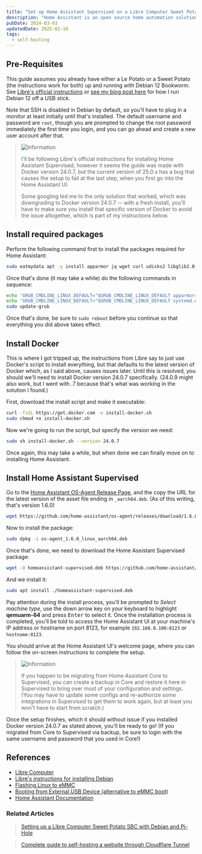 ```yaml
---
title: "Set up Home Assistant Supervised on a Libre Computer Sweet Potato SBC"
description: "Home Assistant is an open source home automation solution that gives you local control over your smart home. It can also be run on Libre Computer's boards, but I ran into some issues following the official instructions from Libre, so here's how I got it working."
pubDate: 2024-03-03
updatedDate: 2025-02-10
tags:
  - self-hosting
---
```


## Pre-Requisites

This guide assumes you already have either a Le Potato or a Sweet Potato (the instructions work for both) up and running with Debian 12 Bookworm. See <a href="https://hub.libre.computer/t/debian-11-bullseye-and-12-bookworm-for-libre-computer-boards/230" target="_blank" data-umami-event="hass-potato-libre-install-debian">Libre's official instructions</a> or <a href="/blog/setting-up-sweet-potato-debian-pihole/#boot" target="_blank" data-umami-event="hass-potato-to-setup-potato-pihole">see my blog post here</a> for how I run Debian 12 off a USB stick.

Note that SSH is disabled in Debian by default, so you'll have to plug in a monitor at least initially until that's installed. The default username and password are `root`, though you are prompted to change the root password immediately the first time you login, and you can go ahead and create a new user account after that.

> <img src="/assets/info.svg" class="info" loading="lazy" decoding="async" alt="Information">
>
> I'll be following Libre's official instructions for installing Home Assistant Supervised, however it seems the guide was made with Docker version 24.0.7, but the current version of 25.0.x has a bug that causes the setup to fail at the last step, when you first go into the Home Assistant UI.
> 
> Some googling led me to the only solution that worked, which was downgrading to Docker version 24.0.7 -- with a fresh install, you'll have to make sure you install that specific version of Docker to avoid the issue altogether, which is part of my instructions below.

## Install required packages

Perform the following command first to install the packages required for Home Assistant:

```bash
sudo eatmydata apt -y install apparmor jq wget curl udisks2 libglib2.0-bin network-manager dbus lsb-release systemd-journal-remote systemd-resolved
```

Once that's done (it may take a while) do the following commands in sequence:

```bash
echo 'GRUB_CMDLINE_LINUX_DEFAULT="$GRUB_CMDLINE_LINUX_DEFAULT apparmor=1 security=apparmor"' | sudo tee /etc/default/grub.d/apparmor.cfg
echo 'GRUB_CMDLINE_LINUX_DEFAULT="$GRUB_CMDLINE_LINUX_DEFAULT systemd.unified_cgroup_hierarchy=0"' | sudo tee /etc/default/grub.d/cgroupsv1.cfg
sudo update-grub
```

Once that's done, be sure to `sudo reboot` before you continue so that everything you did above takes effect.

## Install Docker

This is where I got tripped up, the instructions from Libre say to just use Docker's script to install everything, but that defaults to the latest version of Docker which, as I said above, causes issues later. Until this is resolved, you should we'll need to install Docker version 24.0.7 specifically. (24.0.9 might also work, but I went with .7 because that's what was working in the solution I found.)

First, download the install script and make it executable:

```bash
curl -fsSL https://get.docker.com -o install-docker.sh
sudo chmod +x install-docker.sh
```

Now we're going to run the script, but specify the version we need:

```bash
sudo sh install-docker.sh --version 24.0.7
```

Once again, this may take a while, but when done we can finally move on to installing Home Assistant.

## Install Home Assistant Supervised

Go to the <a href="https://github.com/home-assistant/os-agent/releases/latest" target="_blank" data-umami-event="hass-potato-hass-os-release">Home Assistant OS-Agent Release Page</a>, and the copy the URL for the latest version of the asset file ending in `_aarch64.deb`. (As of this writing, that's version 1.6.0)

```bash
wget https://github.com/home-assistant/os-agent/releases/download/1.6.0/os-agent_1.6.0_linux_aarch64.deb
```

Now to install the package:

```bash
sudo dpkg -i os-agent_1.6.0_linux_aarch64.deb
```

Once that's done, we need to download the Home Assistant Supervised package:

```bash
wget -O homeassistant-supervised.deb https://github.com/home-assistant/supervised-installer/releases/latest/download/homeassistant-supervised.deb
```

And we install it:

```bash
sudo apt install ./homeassistant-supervised.deb
```

Pay attention during the install process, you'll be prompted to _Select machine type_, use the down arrow key on your keyboard to highlight **qemuarm-64** and press <kbd>Enter</kbd> to select it. Once the installation process is completed, you'll be told to access the Home Assistant UI at your machine's IP address or hostname on port 8123, for example `192.168.0.100:8123` or `hostname:8123`.

You should arrive at the Home Assistant UI's welcome page, where you can follow the on-screen instructions to complete the setup.

> <img src="/assets/info.svg" class="info" loading="lazy" decoding="async" alt="Information">
>
> If you happen to be migrating from Home Assistant Core to Supervised, you can create a backup in Core and restore it here in Supervised to bring over most of your configuration and settings. (You may have to update some configs and re-authorize some integrations in Supervised to get them to work again, but at least you won't have to start from scratch.)

Once the setup finishes, which it should without issue if you installed Docker version 24.0.7 as stated above, you'll be ready to go! (If you migrated from Core to Supervised via backup, be sure to login with the same username and password that you used in Core!)

## References

- <a href="https://libre.computer" target="_blank" data-umami-event="hass-potato-libre-site">Libre Computer</a>
- <a href="https://hub.libre.computer/t/debian-11-bullseye-and-12-bookworm-for-libre-computer-boards/230" target="_blank" data-umami-event="hass-potato-libre-install-debian">Libre's instructions for installing Debian</a>
- <a href="https://hub.libre.computer/t/libre-computer-aml-s905x-cc-emmc-flashing-steps-from-linux/33" target="_blank" data-umami-event="hass-potato-libre-flash-emmc">Flashing Linux to eMMC</a>
- <a href="https://hub.libre.computer/t/booting-from-external-usb-device-or-bootrom-unsupported-device/51" target="_blank" data-umami-event="hass-potato-libre-usb-boot">Booting from External USB Device (alternative to eMMC boot)</a>
- <a href="https://www.home-assistant.io/docs" target="_blank" data-umami-event="hass-potato-hass-docs">Home Assistant Documentation</a>

### Related Articles

> <a href="/blog/setting-up-sweet-potato-debian-pihole/" data-umami-event="hass-potato-related-setup-potato-pihole">Setting up a Libre Computer Sweet Potato SBC with Debian and Pi-Hole</a>

> <a href="/blog/self-host-website-cloudflare-tunnel/" data-umami-event="hass-potato-related-tunnel-guide">Complete guide to self-hosting a website through Cloudflare Tunnel</a>